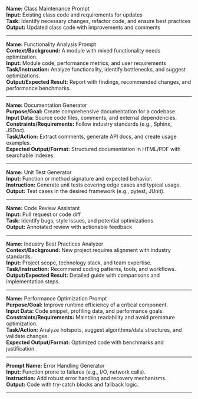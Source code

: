**Name:** Class Maintenance Prompt  
**Input:** Existing class code and requirements for updates  
**Task:** Identify necessary changes, refactor code, and ensure best practices  
**Output:** Updated class code with improvements and comments  

---

**Name:** Functionality Analysis Prompt  
**Context/Background:** A module with mixed functionality needs optimization.  
**Input:** Module code, performance metrics, and user requirements  
**Task/Instruction:** Analyze functionality, identify bottlenecks, and suggest optimizations.  
**Output/Expected Result:** Report with findings, recommended changes, and performance benchmarks.  

---

**Name:** Documentation Generator  
**Purpose/Goal:** Create comprehensive documentation for a codebase.  
**Input Data:** Source code files, comments, and external dependencies.  
**Constraints/Requirements:** Follow industry standards (e.g., Sphinx, JSDoc).  
**Task/Action:** Extract comments, generate API docs, and create usage examples.  
**Expected Output/Format:** Structured documentation in HTML/PDF with searchable indexes.  

---

**Name:** Unit Test Generator  
**Input:** Function or method signature and expected behavior.  
**Instruction:** Generate unit tests covering edge cases and typical usage.  
**Output:** Test cases in the desired framework (e.g., pytest, JUnit).  

---

**Name:** Code Review Assistant  
**Input:** Pull request or code diff  
**Task:** Identify bugs, style issues, and potential optimizations  
**Output:** Annotated review with actionable feedback  

---

**Name:** Industry Best Practices Analyzer  
**Context/Background:** New project requires alignment with industry standards.  
**Input:** Project scope, technology stack, and team expertise.  
**Task/Instruction:** Recommend coding patterns, tools, and workflows.  
**Output/Expected Result:** Detailed guide with comparisons and implementation steps.  

---

**Name:** Performance Optimization Prompt  
**Purpose/Goal:** Improve runtime efficiency of a critical component.  
**Input Data:** Code snippet, profiling data, and performance goals.  
**Constraints/Requirements:** Maintain readability and avoid premature optimization.  
**Task/Action:** Analyze hotspots, suggest algorithms/data structures, and validate changes.  
**Expected Output/Format:** Optimized code with benchmarks and justification.  

---

**Prompt Name:** Error Handling Generator  
**Input:** Function prone to failures (e.g., I/O, network calls).  
**Instruction:** Add robust error handling and recovery mechanisms.  
**Output:** Code with try-catch blocks and fallback logic.  

---
